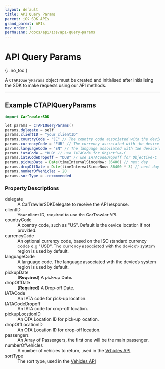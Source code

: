 ```yaml
---
layout: default
title: API Query Params
parent: iOS SDK APIs
grand_parent: APIs
nav_order: 1
permalink: /docs/api/ios/api-query-params
---
```


# API Query Params

{: .no_toc }

A `CTAPIQueryParams` object must be created and initialised after initialising the SDK to make requests using our API methods.

---

## Example CTAPIQueryParams

```java
import CarTrawlerSDK

let params = CTAPIQueryParams()  
params.delegate = self
params.clientID = "your clientID"
params.countryCode = "IE" // The country code associated with the device’s system region is used by default.
params.currencyCode = "EUR" // The currency associated with the device’s system region is used by default.
params.languageCode = "EN" // The language associated with the device’s system region is used by default.
params.iataCode = "DUB" // use IATACode for Objective-C
params.iataCodeDropoff = "DUB" // use IATACodeDropoff for Objective-C
params.pickupDate = Date(timeIntervalSinceNow: 86400) // next day
params.dropOffDate = Date(timeIntervalSinceNow: 86400 * 3) // next day + 3 days
params.numberOfVehicles = 20
params.sortType = .recommended
```

### Property Descriptions

<dl>
<dt>delegate</dt>
<dd>A CarTrawlerSDKDelegate to receive the API response.</dd>
<dt>clientID</dt>
<dd>Your client ID, required to use the CarTrawler API.</dd>
<dt>countryCode</dt>
<dd>A country code, such as "US". Default is the device location if not provided.</dd>
<dt>currencyCode</dt>
<dd>An optional currency code, based on the ISO standard currency codes e.g "USD". The currency associated with the device’s system region is used by default.</dd>
<dt>languageCode</dt>
<dd>A language code. The language associated with the device’s system region is used by default.</dd>
<dt>pickupDate</dt>
<dd><b>[Required]</b> A pick-up Date.</dd>
<dt>dropOffDate</dt>
<dd><b>[Required]</b> A Drop-off Date.</dd>
<dt>IATACode </dt>
<dd>An IATA code for pick-up location.</dd>
<dt>IATACodeDropoff</dt>
<dd>An IATA code for drop-off location.</dd>
<dt>pickupLocationID</dt>
<dd>An OTA Location ID for pick-up location.</dd>
<dt>dropOffLocationID</dt>
<dd>An OTA Location ID for drop-off location.</dd>
<dt>passengers</dt>
<dd>An Array of Passengers, the first one will be the main passenger.</dd>
<dt>numberOfVehicles</dt>
<dd>A number of vehicles to return, used in the <a href="/docs/ios/apis/vehicles">Vehicles API</a></dd>
<dt>sortType</dt>
<dd>The sort type, used in the <a href="/docs/ios/apis/vehicles">Vehicles API</a></dd>
</dl>